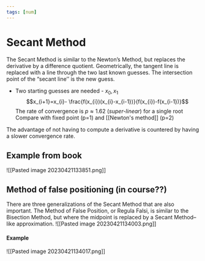 ```yaml
---
tags: [num]
---
```

# Secant Method
The Secant Method is similar to the Newton’s Method, but replaces the derivative by a difference quotient. Geometrically, the tangent line is replaced with a line through the two last known guesses. The intersection point of the “secant line’’ is the new guess.
- Two starting guesses are needed - $x_{0}, x_{1}$
$$x_{i+1}=x_{i}- \frac{f(x_{i})(x_{i}-x_{i-1})}{f(x_{i})-f(x_{i-1})}$$
The rate of convergence is $p \approx 1.62$ (*super-linear*) for a single root
Compare with fixed point (p=1) and [[Newton's method]] (p=2)

The advantage of not having to compute a derivative is countered by having a slower convergence rate.

## Example from book
![[Pasted image 20230421133851.png]]

## Method of false positioning (in course??)
There are three generalizations of the Secant Method that are also important. The Method of False Position, or Regula Falsi, is similar to the Bisection Method, but where the midpoint is replaced by a Secant Method–like approximation.
![[Pasted image 20230421134003.png]]

#### Example
![[Pasted image 20230421134017.png]]